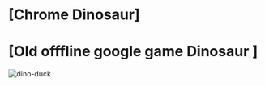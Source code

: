 # [Chrome Dinosaur]

# [Old offfline google game Dinosaur ]
![dino-duck](https://github.com/user-attachments/assets/f1d3b780-4835-4883-8e94-25b00332a23a)
